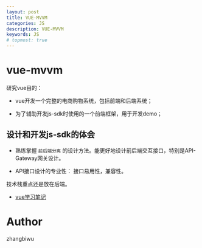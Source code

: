```yaml
---
layout: post
title: VUE-MVVM
categories: JS
description: VUE-MVVM
keywords: JS
# topmost: true
---
```


# vue-mvvm

研究vue目的：

* vue开发一个完整的电商购物系统，包括前端和后端系统；

* 为了辅助开发js-sdk时使用的一个前端框架，用于开发demo；

## 设计和开发js-sdk的体会

* 熟练掌握 `前后端分离` 的设计方法。能更好地设计前后端交互接口，特别是API-Gateway网关设计。

* API接口设计的专业性： 接口易用性，兼容性。

技术栈重点还是放在后端。

- [vue学习笔记](https://github.com/cherishman2005/mvvm)

# Author

zhangbiwu


